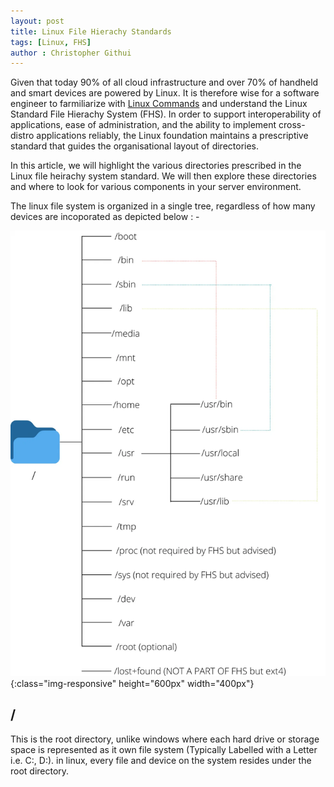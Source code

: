 ```yaml
---
layout: post
title: Linux File Hierachy Standards
tags: [Linux, FHS]
author : Christopher Githui
---
```

 Given that today 90% of all cloud infrastructure and over 70% of handheld and smart devices are powered by Linux. It is therefore wise for a software engineer to farmiliarize with [Linux Commands](https://whiptix.github.io/2023/12/20/linux-fundamentals.html 'Linux Commands') and understand the Linux Standard File Hierachy System (FHS). 
 In order to support interoperability of applications, ease of administration, and the ability to implement cross-distro applications reliably, the Linux foundation maintains a prescriptive standard that guides the organisational layout of directories.

 In this article, we will highlight the various directories prescribed in the Linux file heirachy system standard. We will then explore these directories and where to look for various components in your server environment. 
 
 The linux file system is organized in a single tree, regardless of how many devices are incoporated as depicted below : -

 ![fhs](/assets/img/fhs.png){:class="img-responsive" height="600px" width="400px"}

## /
This is the root directory, unlike windows where each hard drive or storage space is represented as it own file system (Typically Labelled with a Letter i.e. C:, D:). in linux, every file and device on the system resides under the root directory.

